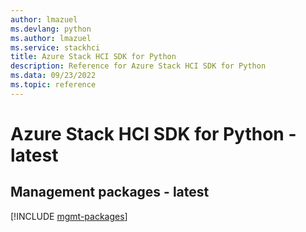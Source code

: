 ```yaml
---
author: lmazuel
ms.devlang: python
ms.author: lmazuel
ms.service: stackhci
title: Azure Stack HCI SDK for Python
description: Reference for Azure Stack HCI SDK for Python
ms.data: 09/23/2022
ms.topic: reference
---
```

# Azure Stack HCI SDK for Python - latest

## Management packages - latest
[!INCLUDE [mgmt-packages](stack-hci-mgmt-index.md)]